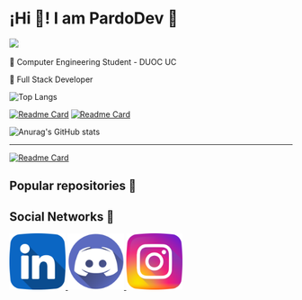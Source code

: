 <h1>¡Hi 👋! I am PardoDev 👾</h1>

![](https://komarev.com/ghpvc/?username=Pardo-Dev&color=blueviolet&style=for-the-badge)

🔵 Computer Engineering Student - DUOC UC

🔵 Full Stack Developer


![Top Langs](https://github-readme-stats.vercel.app/api/top-langs/?username=Pardo-Dev&theme=chartreuse-dark)

[![Readme Card](https://github-readme-stats.vercel.app/api/pin/?username=Pardo-Dev&repo=RayoMkween-Taller_Mecanico&theme=chartreuse-dark)](https://github.com/Pardo-Dev/RayoMkween-Taller_Mecanico)
[![Readme Card](https://github-readme-stats.vercel.app/api/pin/?username=Pardo-Dev&repo=Comandos-Git&theme=chartreuse-dark)](https://github.com/Pardo-Dev/Comandos-Git)

![Anurag's GitHub stats](https://github-readme-stats.vercel.app/api?username=Pardo-Dev&show_icons=true&theme=chartreuse-dark) 

<hr/>

[![Readme Card](https://github-readme-stats.vercel.app/api/pin/?username=Pardo-Dev&repo=RegistrApp&theme=chartreuse-dark)](https://github.com/Pardo-Dev/RegistrApp)

<h2>Popular repositories 👾</h2>



<h2> Social Networks 👾</h2>

<a href="https://www.linkedin.com/in/carlos-pardo-belmar-507860243/">
  <img src="icons/linkedin.png" height=100>
</a>

<a href="https://discord.gg/KHErDgetDS">
  <img src="discord.png" height=100>
</a>

<a href="https://www.instagram.com/_p4rd0.c_/">
  <img src="icons/instagram.png" height=100>
</a>












